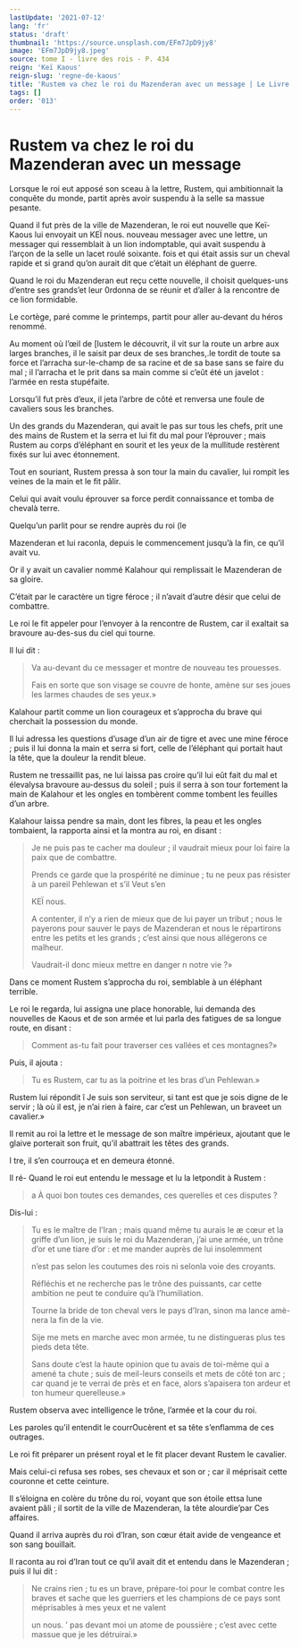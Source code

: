 ```yaml
---
lastUpdate: '2021-07-12'
lang: 'fr'
status: 'draft'
thumbnail: 'https://source.unsplash.com/EFm7JpD9jy8'
image: 'EFm7JpD9jy8.jpeg'
source: tome I - livre des rois - P. 434
reign: 'Keï Kaous'
reign-slug: 'regne-de-kaous'
title: 'Rustem va chez le roi du Mazenderan avec un message | Le Livre des Rois | Shâhnâmeh'
tags: []
order: '013'
---
```


<!-- LTeX: language=fr -->

# Rustem va chez le roi du Mazenderan avec un message

Lorsque le roi eut apposé son sceau à la lettre, Rustem, qui ambitionnait la conquête du monde, partit après avoir suspendu à la selle sa massue pesante.

Quand il fut près de la ville de Mazenderan, le roi eut nouvelle que Keï-Kaous lui envoyait un KEÏ nous. nouveau messager avec une lettre, un messager qui ressemblait à un lion indomptable, qui avait suspendu à l’arçon de la selle un lacet roulé soixante. fois et qui était assis sur un cheval rapide et si grand qu’on aurait dit que c’était un éléphant de guerre.

Quand le roi du Mazenderan eut reçu cette nouvelle, il choisit quelques-uns d’entre ses grands’et leur 0rdonna de se réunir et d’aller à la rencontre de ce lion formidable.

Le cortège, paré comme le printemps, partit pour aller au-devant du héros renommé.

Au moment où l’œil de [lustem le découvrit, il vit sur la route un arbre aux larges branches, il le saisit par deux de ses branches,.le tordit de toute sa force et l’arracha sur-le-champ de sa racine et de sa base sans se faire du mal ; il l’arracha et le prit dans sa main comme si c’eût été un javelot : l’armée en resta stupéfaite.

Lorsqu’il fut près d’eux, il jeta l’arbre de côté et renversa une foule de cavaliers sous les branches.

Un des grands du Mazenderan, qui avait le pas sur tous les chefs, prit une des mains de Rustem et la serra et lui fit du mal pour l’éprouver ; mais Rustem au corps d’éléphant en sourit et les yeux de la mullitude restèrent fixés sur lui avec étonnement.

Tout en souriant, Rustem pressa à son tour la main du cavalier, lui rompit les veines de la main et le fit pâlir.

Celui qui avait voulu éprouver sa force perdit connaissance et tomba de chevalà terre.

Quelqu’un parlit pour se rendre auprès du roi (le

Mazenderan et lui raconla, depuis le commencement jusqu’à la fin, ce qu’il avait vu.

Or il y avait un cavalier nommé Kalahour qui remplissait le Mazenderan de sa gloire.

C’était par le caractère un tigre féroce ; il n’avait d’autre désir que celui de combattre.

Le roi le fit appeler pour l’envoyer à la rencontre de Rustem, car il exaltait sa bravoure au-des-sus du ciel qui tourne.

Il lui dit :

> Va au-devant du ce messager et montre de nouveau tes prouesses.
>
> Fais en sorte que son visage se couvre de honte, amène sur ses joues les larmes chaudes de ses yeux.»

Kalahour partit comme un lion courageux et s’approcha du brave qui cherchait la possession du monde.

Il lui adressa les questions d’usage d’un air de tigre et avec une mine féroce ; puis il lui donna la main et serra si fort, celle de l’éléphant qui portait haut la tête, que la douleur la rendit bleue.

Rustem ne tressaillit pas, ne lui laissa pas croire qu’il lui eût fait du mal et élevalysa bravoure au-dessus du soleil ; puis il serra à son tour fortement la main de Kalahour et les ongles en tombèrent comme tombent les feuilles d’un arbre.

Kalahour laissa pendre sa main, dont les fibres, la peau et les ongles tombaient, la rapporta ainsi et la montra au roi, en disant :

> Je ne puis pas te cacher ma douleur ; il vaudrait mieux pour loi faire la paix que de combattre.
>
> Prends ce garde que la prospérité ne diminue ; tu ne peux pas résister à un pareil Pehlewan et s’il Veut s’en
>
> KEÏ nous.
>
> A contenter, il n’y a rien de mieux que de lui payer un tribut ; nous le payerons pour sauver le pays de Mazenderan et nous le répartirons entre les petits et les grands ; c’est ainsi que nous allégerons ce malheur.
>
> Vaudrait-il donc mieux mettre en danger n notre vie ?»

Dans ce moment Rustem s’approcha du roi, semblable à un éléphant terrible.

Le roi le regarda, lui assigna une place honorable, lui demanda des nouvelles de Kaous et de son armée et lui parla des fatigues de sa longue route, en disant :

> Comment as-tu fait pour traverser ces vallées et ces montagnes?»

Puis, il ajouta :

> Tu es Rustem, car tu as la poitrine et les bras d’un Pehlewan.»

Rustem lui répondit î Je suis son serviteur, si tant est que je sois digne de le servir ; là où il est, je n’ai rien à faire, car c’est un Pehlewan, un braveet un cavalier.»

Il remit au roi la lettre et le message de son maître impérieux, ajoutant que le glaive porterait son fruit, qu’il abattrait les têtes des grands.

I tre, il s’en courrouça et en demeura étonné.

Il ré-
Quand le roi eut entendu le message et lu la letpondit à Rustem :

> a À quoi bon toutes ces demandes, ces querelles et ces disputes ?

Dis-lui :

> Tu es le maître de l’Iran ; mais quand même tu aurais le
æ cœur et la griffe d’un lion, je suis le roi du Mazenderan, j’ai une armée, un trône d’or et une tiare d’or : et me mander auprès de lui insolemment
>
> n’est pas selon les coutumes des rois ni selonla voie des croyants.
>
> Réfléchis et ne recherche pas le trône des puissants, car cette ambition ne peut te conduire qu’à l’humiliation.
>
> Tourne la bride de ton cheval vers le pays d’Iran, sinon ma lance amè-nera la fin de la vie.
>
> Sije me mets en marche avec mon armée, tu ne distingueras plus tes pieds deta tête.
>
> Sans doute c’est la haute opinion que tu avais de toi-même qui a amené ta chute ; suis de meil-leurs conseils et mets de côté ton arc ; car quand je te verrai de près et en face, alors s’apaisera ton ardeur et ton humeur querelleuse.»

Rustem observa avec intelligence le trône, l’armée et la cour du roi.

Les paroles qu’il entendit le courrOucèrent et sa tête s’enflamma de ces outrages.

Le roi fit préparer un présent royal et le fit placer devant Rustem le cavalier.

Mais celui-ci refusa ses robes, ses chevaux et son or ; car il méprisait cette couronne et cette ceinture.

Il s’éloigna en colère du trône du roi, voyant que son étoile ettsa lune avaient pâli ; il sortit de la ville de Mazenderan, la tête alourdie’par Ces affaires.

Quand il arriva auprès du roi d’Iran, son cœur était avide de vengeance et son sang bouillait.

Il raconta au roi d’Iran tout ce qu’il avait dit et entendu dans le Mazenderan ; puis il lui dit :

> Ne crains rien ; tu es un brave, prépare-toi pour le combat contre les braves et sache que les guerriers et les champions de ce pays sont méprisables à mes yeux et ne valent
>
> un nous. ’ pas devant moi un atome de poussière ; c’est avec cette massue que je les détruirai.»
